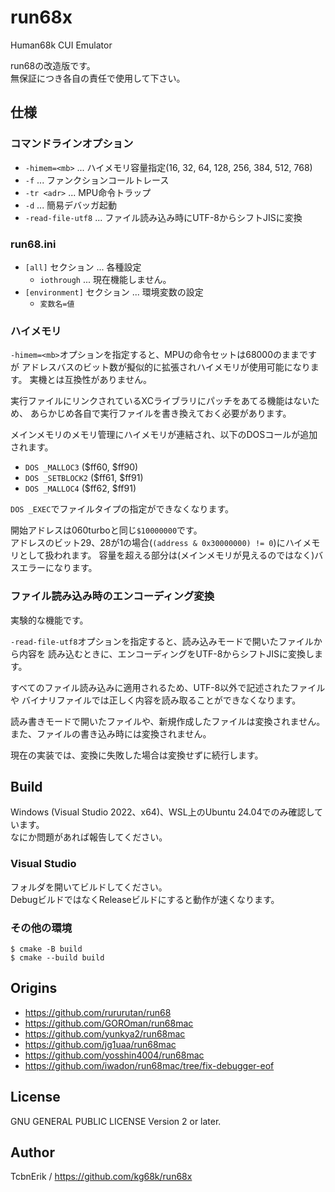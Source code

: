 # run68x
Human68k CUI Emulator

run68の改造版です。  
無保証につき各自の責任で使用して下さい。


## 仕様

### コマンドラインオプション

* `-himem=<mb>` ... ハイメモリ容量指定(16, 32, 64, 128, 256, 384, 512, 768)
* `-f` ... ファンクションコールトレース
* `-tr <adr>` ... MPU命令トラップ
* `-d` ... 簡易デバッガ起動
* `-read-file-utf8` ... ファイル読み込み時にUTF-8からシフトJISに変換


### run68.ini

* `[all]` セクション ... 各種設定
  * `iothrough` ... 現在機能しません。
* `[environment]` セクション ... 環境変数の設定
  * `変数名=値`


### ハイメモリ

`-himem=<mb>`オプションを指定すると、MPUの命令セットは68000のままですが
アドレスバスのビット数が擬似的に拡張されハイメモリが使用可能になります。
実機とは互換性がありません。

実行ファイルにリンクされているXCライブラリにパッチをあてる機能はないため、
あらかじめ各自で実行ファイルを書き換えておく必要があります。

メインメモリのメモリ管理にハイメモリが連結され、以下のDOSコールが追加されます。
* `DOS _MALLOC3` ($ff60, $ff90)
* `DOS _SETBLOCK2` ($ff61, $ff91)
* `DOS _MALLOC4` ($ff62, $ff91)

`DOS _EXEC`でファイルタイプの指定ができなくなります。

開始アドレスは060turboと同じ`$10000000`です。  
アドレスのビット29、28が1の場合(`(address & 0x30000000) != 0`)にハイメモリとして扱われます。
容量を超える部分は(メインメモリが見えるのではなく)バスエラーになります。


### ファイル読み込み時のエンコーディング変換

実験的な機能です。

`-read-file-utf8`オプションを指定すると、読み込みモードで開いたファイルから内容を
読み込むときに、エンコーディングをUTF-8からシフトJISに変換します。

すべてのファイル読み込みに適用されるため、UTF-8以外で記述されたファイルや
バイナリファイルでは正しく内容を読み取ることができなくなります。

読み書きモードで開いたファイルや、新規作成したファイルは変換されません。
また、ファイルの書き込み時には変換されません。

現在の実装では、変換に失敗した場合は変換せずに続行します。


## Build
Windows (Visual Studio 2022、x64)、WSL上のUbuntu 24.04でのみ確認しています。  
なにか問題があれば報告してください。

### Visual Studio
フォルダを開いてビルドしてください。  
DebugビルドではなくReleaseビルドにすると動作が速くなります。

### その他の環境
```
$ cmake -B build
$ cmake --build build
```


## Origins
* https://github.com/rururutan/run68
* https://github.com/GOROman/run68mac
* https://github.com/yunkya2/run68mac
* https://github.com/jg1uaa/run68mac
* https://github.com/yosshin4004/run68mac
* https://github.com/iwadon/run68mac/tree/fix-debugger-eof


## License
GNU GENERAL PUBLIC LICENSE Version 2 or later.


## Author
TcbnErik / https://github.com/kg68k/run68x
